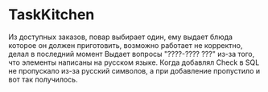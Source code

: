 # TaskKitchen
Из доступных заказов, повар выбирает один, ему выдает блюда которое он должен приготовить, возможно работает не корректно, делал в последний момент
Выдает вопросы "????-???? ???" из-за того, что элементы написаны на русском языке. Когда добавлял Check в SQL не пропускало из-за русский символов, а при добавление
пропустило и вот так получилось.
